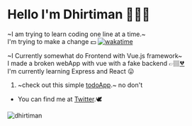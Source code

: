 # Hello  I'm Dhirtiman 🙋🏽‍♂️
~I am trying to learn coding one line at a time.~  
I'm trying to make a change 💵
[![wakatime](https://wakatime.com/badge/user/80b5c61e-9eb3-4a4b-a6bc-1ac89c91f141.svg)](https://wakatime.com/@80b5c61e-9eb3-4a4b-a6bc-1ac89c91f141)

~I Currently somewhat do Frontend with Vue.js framework~  
I made a broken webApp with vue with a fake backend 👉🏽[💔](https://github.com/dhirtiman/q-attend)  
I'm currently learning Express and React 😛 
1. ~check out this simple [todoApp](https://todoapp-virid-alpha.vercel.app/).~ no don't

- You can find me at [Twitter](https://twitter.com/dhirtiman).🕊






<p>
<img align="down" src="https://github-readme-stats.vercel.app/api/top-langs?username=dhirtiman&show_icons=true&locale=en&layout=compact" alt="dhirtiman" />
</p>
